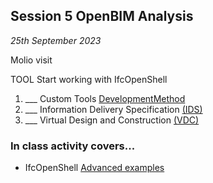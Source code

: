 ## Session 5 OpenBIM Analysis

*25th September 2023*

Molio visit

TOOL Start working with IfcOpenShell

1. ___ Custom Tools [DevelopmentMethod](/41934/Concepts/DevelopmentMethod)
3. ___ Information Delivery Specification [(IDS)](/41934/Concepts/IDS)
4. ___ Virtual Design and Construction [(VDC)](/41934/Concepts/VDC)

### In class activity covers...

* IfcOpenShell [Advanced examples](/41934/Examples/IfcOpenShell/Advanced-Examples)
